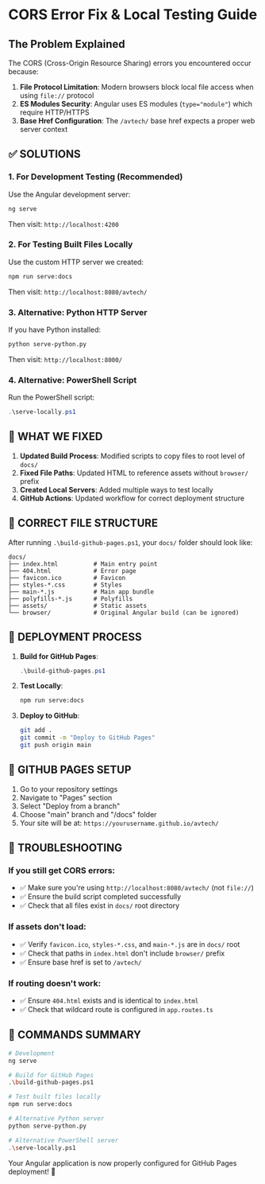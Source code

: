 # CORS Error Fix & Local Testing Guide

## The Problem Explained

The CORS (Cross-Origin Resource Sharing) errors you encountered occur because:

1. **File Protocol Limitation**: Modern browsers block local file access when using `file://` protocol
2. **ES Modules Security**: Angular uses ES modules (`type="module"`) which require HTTP/HTTPS
3. **Base Href Configuration**: The `/avtech/` base href expects a proper web server context

## ✅ SOLUTIONS

### 1. **For Development Testing** (Recommended)
Use the Angular development server:
```bash
ng serve
```
Then visit: `http://localhost:4200`

### 2. **For Testing Built Files Locally**
Use the custom HTTP server we created:
```bash
npm run serve:docs
```
Then visit: `http://localhost:8080/avtech/`

### 3. **Alternative: Python HTTP Server**
If you have Python installed:
```bash
python serve-python.py
```
Then visit: `http://localhost:8000/`

### 4. **Alternative: PowerShell Script**
Run the PowerShell script:
```powershell
.\serve-locally.ps1
```

## 🔧 WHAT WE FIXED

1. **Updated Build Process**: Modified scripts to copy files to root level of `docs/`
2. **Fixed File Paths**: Updated HTML to reference assets without `browser/` prefix
3. **Created Local Servers**: Added multiple ways to test locally
4. **GitHub Actions**: Updated workflow for correct deployment structure

## 📁 CORRECT FILE STRUCTURE

After running `.\build-github-pages.ps1`, your `docs/` folder should look like:

```
docs/
├── index.html          # Main entry point
├── 404.html            # Error page
├── favicon.ico         # Favicon
├── styles-*.css        # Styles
├── main-*.js           # Main app bundle
├── polyfills-*.js      # Polyfills
├── assets/             # Static assets
└── browser/            # Original Angular build (can be ignored)
```

## 🚀 DEPLOYMENT PROCESS

1. **Build for GitHub Pages**:
   ```powershell
   .\build-github-pages.ps1
   ```

2. **Test Locally**:
   ```bash
   npm run serve:docs
   ```

3. **Deploy to GitHub**:
   ```bash
   git add .
   git commit -m "Deploy to GitHub Pages"
   git push origin main
   ```

## 🎯 GITHUB PAGES SETUP

1. Go to your repository settings
2. Navigate to "Pages" section
3. Select "Deploy from a branch"
4. Choose "main" branch and "/docs" folder
5. Your site will be at: `https://yourusername.github.io/avtech/`

## 🐛 TROUBLESHOOTING

### If you still get CORS errors:
- ✅ Make sure you're using `http://localhost:8080/avtech/` (not `file://`)
- ✅ Ensure the build script completed successfully
- ✅ Check that all files exist in `docs/` root directory

### If assets don't load:
- ✅ Verify `favicon.ico`, `styles-*.css`, and `main-*.js` are in `docs/` root
- ✅ Check that paths in `index.html` don't include `browser/` prefix
- ✅ Ensure base href is set to `/avtech/`

### If routing doesn't work:
- ✅ Ensure `404.html` exists and is identical to `index.html`
- ✅ Check that wildcard route is configured in `app.routes.ts`

## 📝 COMMANDS SUMMARY

```bash
# Development
ng serve

# Build for GitHub Pages
.\build-github-pages.ps1

# Test built files locally
npm run serve:docs

# Alternative Python server
python serve-python.py

# Alternative PowerShell server
.\serve-locally.ps1
```

Your Angular application is now properly configured for GitHub Pages deployment! 🎉

